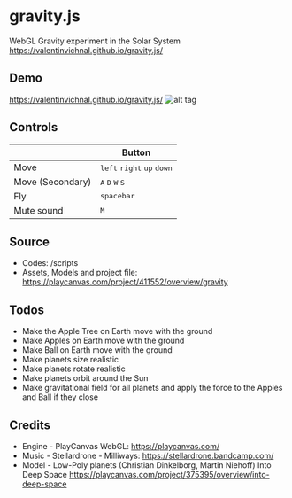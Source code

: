 # gravity.js
WebGL Gravity experiment in the Solar System
https://valentinvichnal.github.io/gravity.js/

## Demo
https://valentinvichnal.github.io/gravity.js/
![alt tag](https://valentinvichnal.github.io/gravity.js/gravity-1.jpg)

## Controls
|              | Button              |
|--------------|---------------------|
| Move    | <kbd>left</kbd> <kbd>right</kbd> <kbd>up</kbd> <kbd>down</kbd>     |
| Move (Secondary)    | <kbd>A</kbd> <kbd>D</kbd> <kbd>W</kbd> <kbd>S</kbd>     |
| Fly | <kbd>spacebar</kbd> |
| Mute sound    | <kbd>M</kbd>      |

## Source
- Codes: /scripts
- Assets, Models and project file: https://playcanvas.com/project/411552/overview/gravity

## Todos
- Make the Apple Tree on Earth move with the ground
- Make Apples on Earth move with the ground
- Make Ball on Earth move with the ground
- Make planets size realistic
- Make planets rotate realistic
- Make planets orbit around the Sun
- Make gravitational field for all planets and apply the force to the Apples and Ball if they close

## Credits
- Engine - PlayCanvas WebGL:
https://playcanvas.com/
- Music - Stellardrone - Milliways:
https://stellardrone.bandcamp.com/
- Model - Low-Poly planets (Christian Dinkelborg, Martin Niehoff) Into Deep Space
https://playcanvas.com/project/375395/overview/into-deep-space
